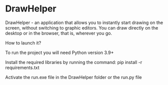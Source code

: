 # DrawHelper

DrawHelper - an application that allows you to instantly start drawing on the screen, without switching to graphic editors. You can draw directly on the desktop or in the browser, that is, wherever you go.

How to launch it?

To run the project you will need Python version 3.9+

Install the required libraries by running the command: pip install -r requirements.txt

Activate the run.exe file in the DrawHelper folder or the run.py file
